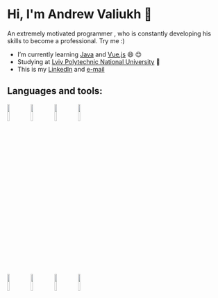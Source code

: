 # Hi, I'm **Andrew Valiukh** 👋

An extremely motivated programmer , who is constantly developing his skills to become a professional.  Try me :)

- I’m currently learning [Java](https://www.oracle.com/java/technologies/javase-downloads.html)
 and [Vue.js](https://vuejs.org/) :smile: :heart_eyes:
- Studying at [Lviv Polytechnic National University](https://lpnu.ua/en) :school:
- This is my [LinkedIn](https://www.linkedin.com/in/andrew-valiukh-b9b111199/) and [e-mail]()
<!-- You can find my complete CV [here]()-->
## Languages and tools:
<p>
<img width="10%" src="https://www.vectorlogo.zone/logos/java/java-ar21.svg">
 <img width="10%" src="https://www.vectorlogo.zone/logos/git-scm/git-scm-ar21.svg">
 <img width="10%" src="https://www.vectorlogo.zone/logos/json/json-ar21.svg">
 <img width="10%" src="https://www.vectorlogo.zone/logos/mysql/mysql-ar21.svg">
 </br>
 <img width="10%" src="https://www.vectorlogo.zone/logos/javascript/javascript-ar21.svg">
 <img width="10%" src="https://www.vectorlogo.zone/logos/w3_html5/w3_html5-ar21.svg">
 <img width="10%" src="https://www.vectorlogo.zone/logos/springio/springio-ar21.svg">
 <img width="10%" src="https://www.vectorlogo.zone/logos/gradle/gradle-ar21.svg">
 </p>
 <br />
